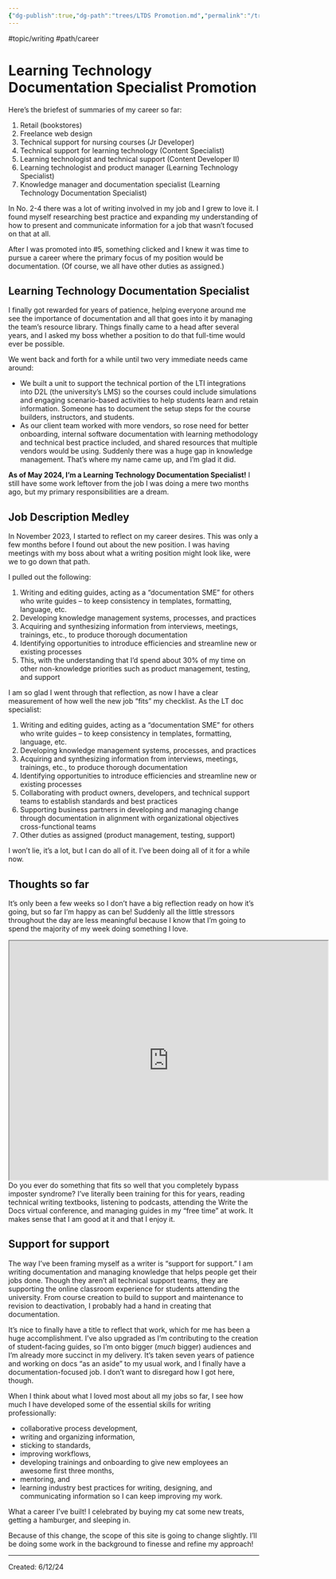 ```yaml
---
{"dg-publish":true,"dg-path":"trees/LTDS Promotion.md","permalink":"/trees/ltds-promotion/","created":"2024-12-14T14:01:59.993-05:00","updated":"2025-01-31T23:06:43.847-05:00"}
---
```


#topic/writing #path/career 


# Learning Technology Documentation Specialist Promotion 

Here’s the briefest of summaries of my career so far:

1. Retail (bookstores)
2. Freelance web design
3. Technical support for nursing courses (Jr Developer)
4. Technical support for learning technology (Content Specialist)
5. Learning technologist and technical support (Content Developer II)
6. Learning technologist and product manager (Learning Technology Specialist)
7. Knowledge manager and documentation specialist (Learning Technology Documentation Specialist)

In No. 2-4 there was a lot of writing involved in my job and I grew to love it. I found myself researching best practice and expanding my understanding of how to present and communicate information for a job that wasn’t focused on that at all.

After I was promoted into #5, something clicked and I knew it was time to pursue a career where the primary focus of my position would be documentation. (Of course, we all have other duties as assigned.)

## Learning Technology Documentation Specialist

I finally got rewarded for years of patience, helping everyone around me see the importance of documentation and all that goes into it by managing the team’s resource library. Things finally came to a head after several years, and I asked my boss whether a position to do that full-time would ever be possible.

We went back and forth for a while until two very immediate needs came around:

- We built a unit to support the technical portion of the LTI integrations into D2L (the university’s LMS) so the courses could include simulations and engaging scenario-based activities to help students learn and retain information. Someone has to document the setup steps for the course builders, instructors, and students.
- As our client team worked with more vendors, so rose need for better onboarding, internal software documentation with learning methodology and technical best practice included, and shared resources that multiple vendors would be using. Suddenly there was a huge gap in knowledge management. That’s where my name came up, and I’m glad it did.

**As of May 2024, I’m a Learning Technology Documentation Specialist!** I still have some work leftover from the job I was doing a mere two months ago, but my primary responsibilities are a dream.

## Job Description Medley

In November 2023, I started to reflect on my career desires. This was only a few months before I found out about the new position. I was having meetings with my boss about what a writing position might look like, were we to go down that path.

I pulled out the following:

1. Writing and editing guides, acting as a “documentation SME” for others who write guides – to keep consistency in templates, formatting, language, etc.
2. Developing knowledge management systems, processes, and practices
3. Acquiring and synthesizing information from interviews, meetings, trainings, etc., to produce thorough documentation
4. Identifying opportunities to introduce efficiencies and streamline new or existing processes
5. This, with the understanding that I’d spend about 30% of my time on other non-knowledge priorities such as product management, testing, and support

I am so glad I went through that reflection, as now I have a clear measurement of how well the new job “fits” my checklist. As the LT doc specialist:

1. Writing and editing guides, acting as a “documentation SME” for others who write guides – to keep consistency in templates, formatting, language, etc.
2. Developing knowledge management systems, processes, and practices
3. Acquiring and synthesizing information from interviews, meetings, trainings, etc., to produce thorough documentation
4. Identifying opportunities to introduce efficiencies and streamline new or existing processes
5. Collaborating with product owners, developers, and technical support teams to establish standards and best practices
6. Supporting business partners in developing and managing change through documentation in alignment with organizational objectives cross-functional teams
7. Other duties as assigned (product management, testing, support)

I won’t lie, it’s a lot, but I can do all of it. I’ve been doing all of it for a while now.

## Thoughts so far

It’s only been a few weeks so I don’t have a big reflection ready on how it’s going, but so far I’m happy as can be! Suddenly all the little stressors throughout the day are less meaningful because I know that I’m going to spend the majority of my week doing something I love.
<iframe src="https://drive.google.com/file/d/1KC5sdTUnntWtcny20yCNR2wxMR2MYlLi/preview" width="640" height="480" allow="autoplay"></iframe>
Do you ever do something that fits so well that you completely bypass imposter syndrome? I’ve literally been training for this for years, reading technical writing textbooks, listening to podcasts, attending the Write the Docs virtual conference, and managing guides in my “free time” at work. It makes sense that I am good at it and that I enjoy it.

## Support for support

The way I’ve been framing myself as a writer is “support for support.” I am writing documentation and managing knowledge that helps people get their jobs done. Though they aren’t all technical support teams, they are supporting the online classroom experience for students attending the university. From course creation to build to support and maintenance to revision to deactivation, I probably had a hand in creating that documentation.

It’s nice to finally have a title to reflect that work, which for me has been a huge accomplishment. I’ve also upgraded as I’m contributing to the creation of student-facing guides, so I’m onto bigger (_much_ bigger) audiences and I’m already more succinct in my delivery. It’s taken seven years of patience and working on docs “as an aside” to my usual work, and I finally have a documentation-focused job. I don’t want to disregard how I got here, though.

When I think about what I loved most about all my jobs so far, I see how much I have developed some of the essential skills for writing professionally:

- collaborative process development,
- writing and organizing information,
- sticking to standards,
- improving workflows,
- developing trainings and onboarding to give new employees an awesome first three months,
- mentoring, and
- learning industry best practices for writing, designing, and communicating information so I can keep improving my work.

What a career I’ve built! I celebrated by buying my cat some new treats, getting a hamburger, and sleeping in.

Because of this change, the scope of this site is going to change slightly. I’ll be doing some work in the background to finesse and refine my approach!

---
Created: 6/12/24